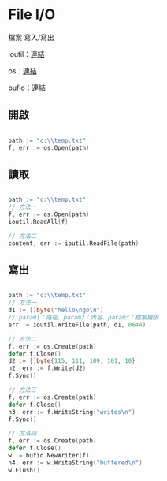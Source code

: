 # File I/O

檔案 寫入/寫出

ioutil：[連結](https://golang.org/pkg/io/ioutil/)

os：[連結](https://golang.org/pkg/os/)

bufio：[連結](https://golang.org/pkg/bufio/)

## 開啟

```go

path := "c:\\temp.txt"
f, err := os.Open(path)


```

## 讀取

```go

path := "c:\\temp.txt"
// 方法一
f, err := os.Open(path)
ioutil.ReadAll(f)

// 方法二
content, err := ioutil.ReadFile(path)

```

## 寫出

```go

path := "c:\\temp.txt"
// 方法一
d1 := []byte("hello\ngo\n")
// param1：路徑、param2：內容、param3：檔案權限
err := ioutil.WriteFile(path, d1, 0644)

// 方法二
f, err := os.Create(path)
defer f.Close()
d2 := []byte{115, 111, 109, 101, 10}
n2, err := f.Write(d2)
f.Sync()

// 方法三
f, err := os.Create(path)
defer f.Close()
n3, err := f.WriteString("writes\n")
f.Sync()

// 方法四
f, err := os.Create(path)
defer f.Close()
w := bufio.NewWriter(f)
n4, err := w.WriteString("buffered\n")
w.Flush()

```